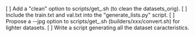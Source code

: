 [ ] Add a "clean" option to scripts/get_.sh (to clean the datasets_orig).
[ ] Include the train.txt and val.txt into the "generate_lists.py" script.
[ ] Propose a --jpg option to scripts/get_.sh (builders/xxx/convert.sh) for lighter datasets.
[ ] Write a script generating all the dataset caracteristics.
